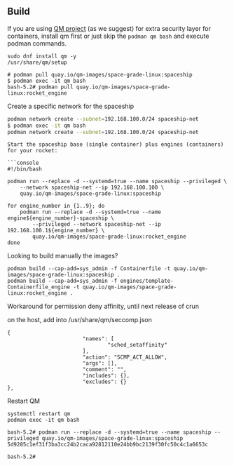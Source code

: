 ## Build

If you are using [QM project](https://github.com/containers/qm.git) (as we suggest) for extra security layer for containers, install qm first or just skip the `podman qm bash` and execute podman commands.

```
sudo dnf install qm -y
/usr/share/qm/setup
```

```console
# podman pull quay.io/qm-images/space-grade-linux:spaceship
$ podman exec -it qm bash
bash-5.2# podman pull quay.io/qm-images/space-grade-linux:rocket_engine
```

Create a specific network for the spaceship
```bash
podman network create --subnet=192.168.100.0/24 spaceship-net
$ podman exec -it qm bash
podman network create --subnet=192.168.100.0/24 spaceship-net
```

```console
Start the spaceship base (single container) plus engines (containers) for your rocket:

```console
#!/bin/bash

podman run --replace -d --systemd=true --name spaceship --privileged \
    --network spaceship-net --ip 192.168.100.100 \
    quay.io/qm-images/space-grade-linux:spaceship

for engine_number in {1..9}; do
    podman run --replace -d --systemd=true --name engine${engine_number}-spaceship \
        --privileged --network spaceship-net --ip 192.168.100.1${engine_number} \
        quay.io/qm-images/space-grade-linux:rocket_engine
done
```

Looking to build manually the images?

```console
podman build --cap-add=sys_admin -f Containerfile -t quay.io/qm-images/space-grade-linux:spaceship .
podman build --cap-add=sys_admin -f engines/template-Containerfile_engine -t quay.io/qm-images/space-grade-linux:rocket_engine .
```


Workaround for permission deny affinity, until next release of crun

on the host, add into /usr/share/qm/seccomp.json
```
{
                        "names": [
                                "sched_setaffinity"
                        ],
                        "action": "SCMP_ACT_ALLOW",
                        "args": [],
                        "comment": "",
                        "includes": {},
                        "excludes": {}
},
```

Restart QM
```
systemctl restart qm
podman exec -it qm bash

bash-5.2# podman run --replace -d --systemd=true --name spaceship --privileged quay.io/qm-images/space-grade-linux:spaceship
5d9285c1ef31f3ba3cc24b2caca92812110e24bb9bc2139f30fc50c4c1a6653c

bash-5.2# 
```
